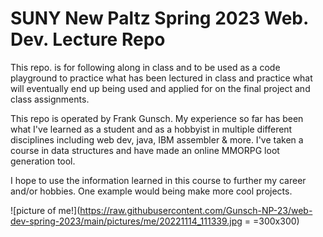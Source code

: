 # SUNY New Paltz Spring 2023 Web. Dev. Lecture Repo

This repo. is for following along in class and to be used as a code playground to practice what has been lectured in class and practice what will eventually end up being used and applied for on the final project and class assignments. 

This repo is operated by Frank Gunsch. My experience so far has been what I've learned as a student and as a hobbyist in multiple different disciplines including web dev, java, IBM assembler & more. 
I've taken a course in data structures and have made an online MMORPG loot generation tool.

I hope to use the information learned in this course to further my career and/or hobbies. One example would being make more cool projects.

![picture of me!](https://raw.githubusercontent.com/Gunsch-NP-23/web-dev-spring-2023/main/pictures/me/20221114_111339.jpg =  =300x300)
